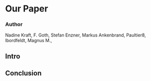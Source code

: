# Our Paper

### Author
Nadine Kraft, F. Goth, Stefan Enzner, Markus Ankenbrand, Paultier8, lbordfeldt, Magnus M.,

## Intro


## Conclusion

